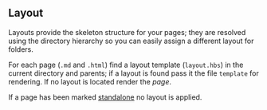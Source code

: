 ## Layout

Layouts provide the skeleton structure for your pages; they are resolved using the directory hierarchy so you can easily assign a different layout for folders.

For each page (`.md` and `.html`) find a layout template (`layout.hbs`) in the current directory and parents; if a layout is found pass it the file `template` for rendering. If no layout is located render the *page*.

If a page has been marked [standalone](/docs/standalone/) no layout is applied.

